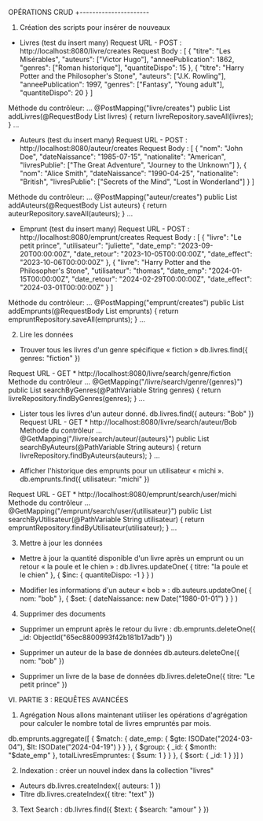 OPÉRATIONS CRUD
+----------------------
1.	Création des scripts pour insérer de nouveaux
-	Livres (test du insert many)
Request URL - POST : http://localhost:8080/livre/creates
Request Body : 
[
    {
        "titre": "Les Misérables",
        "auteurs": ["Victor Hugo"],
        "anneePublication": 1862,
        "genres": ["Roman historique"],
        "quantiteDispo": 15
    },
    {
        "titre": "Harry Potter and the Philosopher's Stone",
        "auteurs": ["J.K. Rowling"],
        "anneePublication": 1997,
        "genres": ["Fantasy", "Young adult"],
        "quantiteDispo": 20
    }
]

Méthode du contrôleur:
...
    @PostMapping("livre/creates")
    public List<Livre> addLivres(@RequestBody List<Livre> livres) {
        return livreRepository.saveAll(livres);
    }
...

-	Auteurs (test du insert many)
Request URL - POST : http://localhost:8080/auteur/creates
Request Body : 
[
    {
        "nom": "John Doe",
        "dateNaissance": "1985-07-15",
        "nationalite": "American",
        "livresPublie": ["The Great Adventure", "Journey to the Unknown"]
    },
    {
        "nom": "Alice Smith",
        "dateNaissance": "1990-04-25",
        "nationalite": "British",
        "livresPublie": ["Secrets of the Mind", "Lost in Wonderland"]
    }
]

Méthode du contrôleur:
...
    @PostMapping("auteur/creates")
    public List<Auteur> addAuteurs(@RequestBody List<Auteur> auteurs) {
        return auteurRepository.saveAll(auteurs);
    }
...
-	Emprunt (test du insert many)
Request URL - POST : http://localhost:8080/emprunt/creates
Request Body : 
[
    {
        "livre": "Le petit prince",
        "utilisateur": "juliette",
        "date_emp": "2023-09-20T00:00:00Z",
        "date_retour": "2023-10-05T00:00:00Z",
        "date_effect": "2023-10-06T00:00:00Z"
    },
    {
        "livre": "Harry Potter and the Philosopher's Stone",
        "utilisateur": "thomas",
        "date_emp": "2024-01-15T00:00:00Z",
        "date_retour": "2024-02-29T00:00:00Z",
        "date_effect": "2024-03-01T00:00:00Z"
    }
]

Méthode du contrôleur:
...
    @PostMapping("emprunt/creates")
    public List<Emprunt> addEmprunts(@RequestBody List<Emprunt> emprunts) {
        return empruntRepository.saveAll(emprunts);
    }
...

2.	Lire les données
-	Trouver tous les livres d'un genre spécifique « fiction »
db.livres.find({ genres: "fiction" })

Request URL - GET * http://localhost:8080/livre/search/genre/fiction
Methode du contrôleur
...
    @GetMapping("/livre/search/genre/{genres}")
    public List<Livre> searchByGenres(@PathVariable String genres) {
        return livreRepository.findByGenres(genres);
    }
...


-	Lister tous les livres d'un auteur donné.
db.livres.find({ auteurs: "Bob" })
Request URL - GET * http://localhost:8080/livre/search/auteur/Bob
Methode du contrôleur
...
    @GetMapping("/livre/search/auteur/{auteurs}")
    public List<Livre> searchByAuteurs(@PathVariable String auteurs) {
        return livreRepository.findByAuteurs(auteurs);
    }
...

-	Afficher l'historique des emprunts pour un utilisateur « michi ».
db.emprunts.find({ utilisateur: "michi" })

Request URL - GET * http://localhost:8080/emprunt/search/user/michi
Methode du contrôleur
...
    @GetMapping("/emprunt/search/user/{utilisateur}")
    public List<Emprunt> searchByUtilisateur(@PathVariable String utilisateur) {
        return empruntRepository.findByUtilisateur(utilisateur);
    }
...

3.	Mettre à jour les données
-	Mettre à jour la quantité disponible d'un livre après un emprunt ou un retour « la poule et le chien » : 
db.livres.updateOne( { titre: "la poule et le chien" }, { $inc: { quantiteDispo: -1 } } )

-	Modifier les informations d'un auteur « bob » :
db.auteurs.updateOne( { nom: "bob" }, { $set: { dateNaissance: new Date("1980-01-01") } } )

4.	Supprimer des documents
-	Supprimer un emprunt après le retour du livre :
db.emprunts.deleteOne({ _id: ObjectId("65ec8800993f42b181b17adb") })

-	Supprimer un auteur de la base de données
db.auteurs.deleteOne({ nom: "bob" })

-	Supprimer un livre de la base de données
db.livres.deleteOne({ titre: "Le petit prince" })

VI.	PARTIE 3 : REQUÊTES AVANCÉES
1.	Agrégation 
Nous allons maintenant utiliser les opérations d'agrégation pour calculer le nombre total de livres empruntés par mois.

db.emprunts.aggregate([ { $match: { date_emp: { $gte: ISODate("2024-03-04"), $lt: ISODate("2024-04-19") } } }, { $group: { _id: { $month: "$date_emp" }, totalLivresEmpruntes: { $sum: 1 } } }, { $sort: { _id: 1 } }] )

2.	Indexation : 
créer un nouvel index dans la collection "livres"
-	Auteurs
db.livres.createIndex({ auteurs: 1 })
-	Titre
db.livres.createIndex({ titre: "text" })
3.	Text Search : 
db.livres.find({ $text: { $search: "amour" } })
